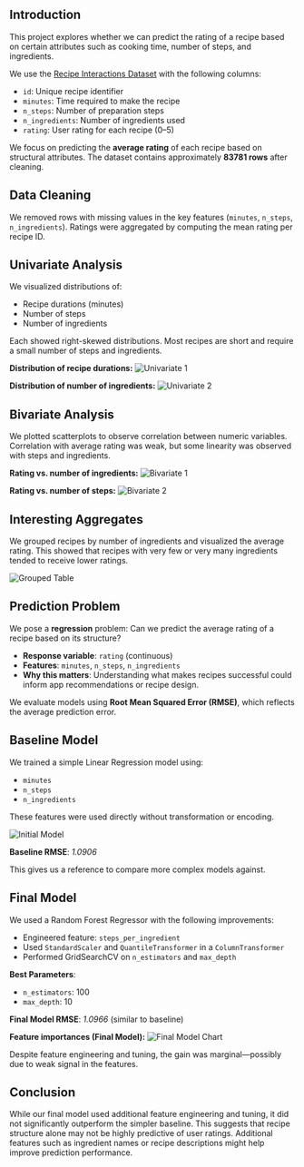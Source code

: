 ## Introduction

This project explores whether we can predict the rating of a recipe based on certain attributes such as cooking time, number of steps, and ingredients.

We use the [Recipe Interactions Dataset](https://www.kaggle.com/datasets/kaggle/recipe-ingredients-dataset) with the following columns:
- `id`: Unique recipe identifier
- `minutes`: Time required to make the recipe
- `n_steps`: Number of preparation steps
- `n_ingredients`: Number of ingredients used
- `rating`: User rating for each recipe (0–5)

We focus on predicting the **average rating** of each recipe based on structural attributes. The dataset contains approximately **83781 rows** after cleaning.

## Data Cleaning

We removed rows with missing values in the key features (`minutes`, `n_steps`, `n_ingredients`). Ratings were aggregated by computing the mean rating per recipe ID.

## Univariate Analysis

We visualized distributions of:
- Recipe durations (minutes)
- Number of steps
- Number of ingredients

Each showed right-skewed distributions. Most recipes are short and require a small number of steps and ingredients.

**Distribution of recipe durations:**
![Univariate 1](images/univariate.png)

**Distribution of number of ingredients:**
![Univariate 2](images/univariate2.png)

## Bivariate Analysis

We plotted scatterplots to observe correlation between numeric variables. Correlation with average rating was weak, but some linearity was observed with steps and ingredients.

**Rating vs. number of ingredients:**
![Bivariate 1](images/bivariate1.png)

**Rating vs. number of steps:**
![Bivariate 2](images/bivariate2.png)

## Interesting Aggregates

We grouped recipes by number of ingredients and visualized the average rating. This showed that recipes with very few or very many ingredients tended to receive lower ratings.

![Grouped Table](images/grouped-table.png)

## Prediction Problem

We pose a **regression** problem: Can we predict the average rating of a recipe based on its structure?

- **Response variable**: `rating` (continuous)
- **Features**: `minutes`, `n_steps`, `n_ingredients`
- **Why this matters**: Understanding what makes recipes successful could inform app recommendations or recipe design.

We evaluate models using **Root Mean Squared Error (RMSE)**, which reflects the average prediction error.

## Baseline Model

We trained a simple Linear Regression model using:
- `minutes`
- `n_steps`
- `n_ingredients`

These features were used directly without transformation or encoding.

![Initial Model](images/initial-model.png)

**Baseline RMSE**: *1.0906*

This gives us a reference to compare more complex models against.

## Final Model

We used a Random Forest Regressor with the following improvements:
- Engineered feature: `steps_per_ingredient`
- Used `StandardScaler` and `QuantileTransformer` in a `ColumnTransformer`
- Performed GridSearchCV on `n_estimators` and `max_depth`

**Best Parameters**:
- `n_estimators`: 100
- `max_depth`: 10

**Final Model RMSE**: *1.0966* (similar to baseline)

**Feature importances (Final Model):**
![Final Model Chart](images/final-chart.png)

Despite feature engineering and tuning, the gain was marginal—possibly due to weak signal in the features.

## Conclusion

While our final model used additional feature engineering and tuning, it did not significantly outperform the simpler baseline. This suggests that recipe structure alone may not be highly predictive of user ratings. Additional features such as ingredient names or recipe descriptions might help improve prediction performance.

